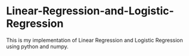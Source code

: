 # Linear-Regression-and-Logistic-Regression
This is my implementation of Linear Regression and Logistic Regression using python and numpy.
